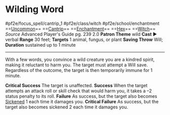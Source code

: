 # Wilding Word
#pf2e/focus_spell/cantrip_1 #pf2e/class/witch #pf2e/school/enchantment 
==[Uncommon](../../../../../TTRPGShare-Pathfinder-2E-Vault/rules/traits/uncommon.md)== ==[Cantrip](../../../../../TTRPGShare-Pathfinder-2E-Vault/rules/traits/cantrip.md)== ==[Enchantment](../../../../../TTRPGShare-Pathfinder-2E-Vault/rules/traits/enchantment.md)== ==[Hex](../../../Traits/Hex.md)== ==[Witch](../../../Traits/Witch.md)==
*Source* Advanced Player's Guide pg. 239 2.0
**Patron Theme** wild
**Cast** ► verbal
**Range** 30 feet; **Targets** 1 animal, fungus, or plant
**Saving Throw** Will; **Duration** sustained up to 1 minute

---
With a few words, you convince a wild creature you are a kindred spirit, making it reluctant to harm you. The target must attempt a Will save. Regardless of the outcome, the target is then temporarily immune for 1 minute.

**Critical Success** The target is unaffected.
**Success** When the target attempts an attack roll or skill check that would harm you, it takes a –2 status penalty to its roll.
**Failure** As success, but the target also becomes [Sickened](../../../Conditions/Sickened.md) 1 each time it damages you.
**Critical Failure** As success, but the target also becomes sickened 2 each time it damages you.